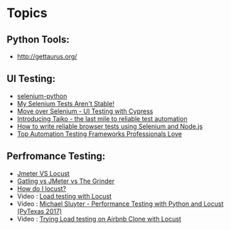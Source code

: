 # Topics

## Python Tools:
- http://gettaurus.org/

## UI Testing:
- [selenium-python](https://selenium-python.readthedocs.io)
- [My Selenium Tests Aren't Stable!](https://testing.googleblog.com/2009/06/my-selenium-tests-arent-stable.html)
- [Move over Selenium - UI Testing with Cypress](https://godaddy.github.io/2018/11/06/cypress-vs-selenium/)
- [Introducing Taiko - the last mile to reliable test automation](https://gauge.org/2018/10/23/taiko-beta-reliable-browser-automation/)
- [How to write reliable browser tests using Selenium and Node.js](https://www.freecodecamp.org/news/how-to-write-reliable-browser-tests-using-selenium-and-node-js-c3fdafdca2a9/)
- [Top Automation Testing Frameworks Professionals Love](https://crossbrowsertesting.com/blog/test-automation/top-automation-frameworks-testers/)


## Perfromance Testing:
- [Jmeter VS Locust](https://blazemeter.com/blog/jmeter-vs-locust-which-one-should-you-choose/)
- [Gatling vs JMeter vs The Grinder](https://www.baeldung.com/gatling-jmeter-grinder-comparison)
- [How do I locust?](https://github.com/pglass/how-do-i-locust)
- Video : [Load testing with Locust](https://www.youtube.com/watch?v=XjSEgiFDARw)
- Video : [Michael Sluyter - Performance Testing with Python and Locust (PyTexas 2017)](https://www.youtube.com/watch?v=5sSouciEgWE)
- Video : [Trying Load testing on Airbnb Clone with Locust](https://www.youtube.com/watch?v=9P1HtbpGSCk)
